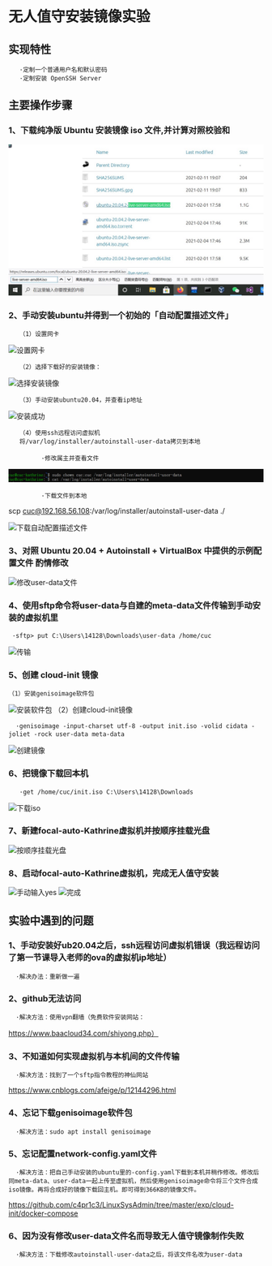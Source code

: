 # 无人值守安装镜像实验

## 实现特性

       ·定制一个普通用户名和默认密码
       ·定制安装 OpenSSH Server

## 主要操作步骤

### 1、下载纯净版 Ubuntu 安装镜像 iso 文件,并计算对照校验和

![下载iso文件](img/download-iso.png)

### 2、手动安装ubuntu并得到一个初始的「自动配置描述文件」

       （1）设置网卡

![设置网卡](/img/set-network.png)
       
       
       （2）选择下载好的安装镜像：

![选择安装镜像](/img/choose-iso.png)

       （3）手动安装ubuntu20.04，并查看ip地址
       
![安装成功](/img/install-success.png)

       （4）使用ssh远程访问虚拟机
       将/var/log/installer/autoinstall-user-data拷贝到本地

             ·修改属主并查看文件

![修改属主并查看文件](img/chown+cat.png)

             ·下载文件到本地
scp cuc@192.168.56.108:/var/log/installer/autoinstall-user-data ./


![下载自动配置描述文件](/img/download.png)

### 3、对照 Ubuntu 20.04 + Autoinstall + VirtualBox 中提供的示例配置文件 酌情修改

![修改user-data文件](/img/correct.png)

### 4、使用sftp命令将user-data与自建的meta-data文件传输到手动安装的虚拟机里

     ·sftp> put C:\Users\14128\Downloads\user-data /home/cuc
![传输](/img/sftp-put.png)

### 5、创建 cloud-init 镜像

    （1）安装genisoimage软件包
![安装软件包](/img/install-genisoimage.png)
    （2）创建cloud-init镜像
    
      ·genisoimage -input-charset utf-8 -output init.iso -volid cidata -joliet -rock user-data meta-data

![创建镜像](/img/create.png)

### 6、把镜像下载回本机

       ·get /home/cuc/init.iso C:\Users\14128\Downloads
![下载iso](/img/download%20init.iso.png)

### 7、新建focal-auto-Kathrine虚拟机并按顺序挂载光盘

![按顺序挂载光盘](/img/mount-cd.png)

### 8、启动focal-auto-Kathrine虚拟机，完成无人值守安装

![手动输入yes](/img/yes.png)
![完成]()

## 实验中遇到的问题

### 1、手动安装好ub20.04之后，ssh远程访问虚拟机错误（我远程访问了第一节课导入老师的ova的虚拟机ip地址）
      ·解决办法：重新做一遍

### 2、github无法访问
      ·解决方法：使用vpn翻墙（免费软件安装网站：
https://www.baacloud34.com/shiyong.php）

### 3、不知道如何实现虚拟机与本机间的文件传输
      ·解决方法：找到了一个sftp指令教程的神仙网站
https://www.cnblogs.com/afeige/p/12144296.html
### 4、忘记下载genisoimage软件包
      ·解决方法：sudo apt install genisoimage

### 5、忘记配置network-config.yaml文件
      ·解决方法：把自己手动安装的ubuntu里的-config.yaml下载到本机并稍作修改。修改后同meta-data、user-data一起上传至虚拟机，然后使用genisoimage命令将三个文件合成iso镜像。再将合成好的镜像下载回主机。即可得到366KB的镜像文件。
https://github.com/c4pr1c3/LinuxSysAdmin/tree/master/exp/cloud-init/docker-compose

### 6、因为没有修改user-data文件名而导致无人值守镜像制作失败
      ·解决方法：下载修改autoinstall-user-data之后，将该文件名改为user-data



